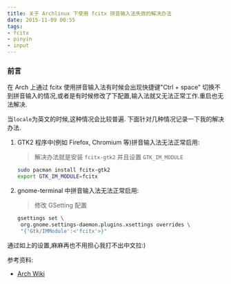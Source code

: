 ```yaml
---
title: 关于 Archlinux 下使用 fcitx 拼音输入法失效的解决办法
date: 2015-11-09 00:55
tags:
- fcitx
- pinyin
- input
---
```


### 前言

在 Arch 上通过 fcitx 使用拼音输入法有时候会出现快捷键"Ctrl + space" 切换不到拼音输入的情况,或者是有时候修改了下配置,输入法就又无法正常工作.重启也无法解决.

当`locale`为英文的时候,这种情况会比较普遍. 下面针对几种情况记录一下我的解决办法.

1. GTK2 程序中(例如 Firefox, Chromium 等)拼音输入法无法正常启用:
   > 解决办法就是安装 `fcitx-gtk2` 并且设置 `GTK_IM_MODULE`
   ```bash
   sudo pacman install fcitx-gtk2
   export GTK_IM_MODULE=fcitx
   ```

2. gnome-terminal 中拼音输入法无法正常启用:
   > 修改 GSetting 配置
   ```bash
   gsettings set \
   	org.gnome.settings-daemon.plugins.xsettings overrides \
	"{'Gtk/IMModule':<'fcitx'>}"
   ```

通过如上的设置,麻麻再也不用担心我打不出中文拉:)

参考资料:
+ [Arch Wiki](https://wiki.archlinux.org/index.php/Fcitx_%28%E7%AE%80%E4%BD%93%E4%B8%AD%E6%96%87%29#.E5.9C.A8_gnome-terminal.E4.B8.AD_Ctrl_.2B_Space_.E4.B8.8D.E8.83.BD.E8.B0.83.E5.87.BA.E8.BE.93.E5.85.A5.E6.B3.95)
   
